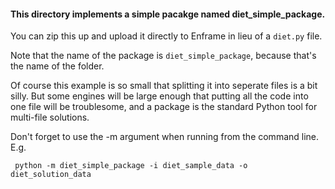 #### This directory implements a simple pacakge named diet_simple_package.

You can zip this up and upload it directly to Enframe in lieu of a `diet.py` file.

Note that the name of the package is `diet_simple_package`, because that's the name of the folder.

Of course this example is so small that splitting it into seperate files is a bit silly. But some
engines will be large enough that putting all the code into one file will be troublesome, and a package
is the standard Python tool for multi-file solutions. 

Don't forget to use the -m argument when running from the command line. E.g.

` python -m diet_simple_package -i diet_sample_data -o diet_solution_data`